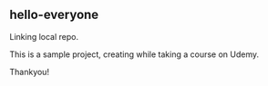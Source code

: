 ## hello-everyone
Linking local repo.

This is a sample project, creating while taking a course on Udemy.

Thankyou!
